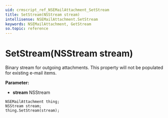 ```yaml
---
uid: crmscript_ref_NSEMailAttachment_SetStream
title: SetStream(NSStream stream)
intellisense: NSEMailAttachment.SetStream
keywords: NSEMailAttachment, GetStream
so.topic: reference
---
```


# SetStream(NSStream stream)

Binary stream for outgoing attachments. This property will not be populated for existing e-mail items.

**Parameter:** 
 - **stream** NSStream

```crmscript
NSEMailAttachment thing;
NSStream stream;
thing.SetStream(stream);
```

